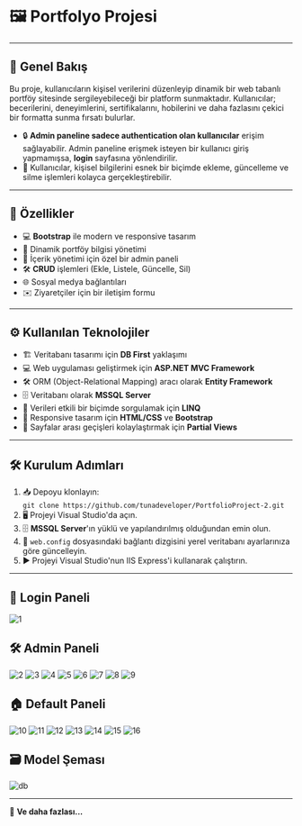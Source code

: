 # 🖼️ **Portfolyo Projesi**

---

## 🌟 **Genel Bakış**

Bu proje, kullanıcıların kişisel verilerini düzenleyip dinamik bir web tabanlı portföy sitesinde sergileyebileceği bir platform sunmaktadır. Kullanıcılar; becerilerini, deneyimlerini, sertifikalarını, hobilerini ve daha fazlasını çekici bir formatta sunma fırsatı bulurlar.

- 🔒 **Admin paneline sadece authentication olan kullanıcılar** erişim sağlayabilir. Admin paneline erişmek isteyen bir kullanıcı giriş yapmamışsa, **login** sayfasına yönlendirilir.
- 👤 Kullanıcılar, kişisel bilgilerini esnek bir biçimde ekleme, güncelleme ve silme işlemleri kolayca gerçekleştirebilir.

---

## 🚀 **Özellikler**

- 💻 **Bootstrap** ile modern ve responsive tasarım
- 📝 Dinamik portföy bilgisi yönetimi
- 🔧 İçerik yönetimi için özel bir admin paneli
- 🛠️ **CRUD** işlemleri (Ekle, Listele, Güncelle, Sil)
- 🌐 Sosyal medya bağlantıları
- ✉️ Ziyaretçiler için bir iletişim formu

---

## ⚙️ **Kullanılan Teknolojiler**

- 🏗️ Veritabanı tasarımı için **DB First** yaklaşımı
- 💻 Web uygulaması geliştirmek için **ASP.NET MVC Framework**
- 🛠️ ORM (Object-Relational Mapping) aracı olarak **Entity Framework**
- 🗄️ Veritabanı olarak **MSSQL Server**
- 🔎 Verileri etkili bir biçimde sorgulamak için **LINQ**
- 🎨 Responsive tasarım için **HTML/CSS** ve **Bootstrap**
- 📄 Sayfalar arası geçişleri kolaylaştırmak için **Partial Views**

---

## 🛠️ **Kurulum Adımları**

1. 📥 Depoyu klonlayın:  
   `git clone https://github.com/tunadeveloper/PortfolioProject-2.git`
2. 🖥️ Projeyi Visual Studio'da açın.
3. 🗄️ **MSSQL Server**'ın yüklü ve yapılandırılmış olduğundan emin olun.
4. 📝 `web.config` dosyasındaki bağlantı dizgisini yerel veritabanı ayarlarınıza göre güncelleyin.
5. ▶️ Projeyi Visual Studio'nun IIS Express'i kullanarak çalıştırın.

---

## 🔑 **Login Paneli**
![1](https://github.com/user-attachments/assets/a990f818-5fa1-408d-8510-1e2ef0587016)

## 🛠️ **Admin Paneli**
![2](https://github.com/user-attachments/assets/28d5cf1c-ba3c-4a0b-83ae-e2a778091a5c)
![3](https://github.com/user-attachments/assets/47b315f6-ec2a-498e-af55-b8e946af8b9f)
![4](https://github.com/user-attachments/assets/bdeaabce-19cf-4054-9720-0e4ac84cdcb1)
![5](https://github.com/user-attachments/assets/fb9c4f61-8821-4ce7-8a65-c11e47b0a9ce)
![6](https://github.com/user-attachments/assets/18316ca2-a148-4530-ac89-811138d387f9)
![7](https://github.com/user-attachments/assets/3b052de4-d2f6-4679-ae75-a7b5b36ab3ce)
![8](https://github.com/user-attachments/assets/5b8bf4ac-195d-4ec9-80eb-31eff7f84aba)
![9](https://github.com/user-attachments/assets/6abacd4d-c97c-40a9-b709-8aa33ce0b58d)

## 🏠 **Default Paneli**
![10](https://github.com/user-attachments/assets/f4b76172-ad1e-4f27-90bd-d7ebaa922cf2)
![11](https://github.com/user-attachments/assets/bf68318c-8721-4e02-be3b-6b1cf1ea1db6)
![12](https://github.com/user-attachments/assets/0a213c61-52b5-40c4-84e4-234786382155)
![13](https://github.com/user-attachments/assets/c441e508-8cff-4f6a-972d-06b6f6ea460a)
![14](https://github.com/user-attachments/assets/7998aafb-a233-486c-b083-600e8a5ac05b)
![15](https://github.com/user-attachments/assets/55d1247d-f7fe-4e42-bb39-4e7a7aafc270)
![16](https://github.com/user-attachments/assets/7cd1db76-7e0f-47ce-93f5-4d54a5048edc)

## 🗃️ **Model Şeması**
![db](https://github.com/user-attachments/assets/8c99b4e8-4382-4697-9d67-a1ceb6684974)


---

🎉 **Ve daha fazlası...**
